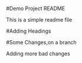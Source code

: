 #Demo Project README

This is a simple readme file


#Adding Headings


#Some Changes,on a branch

Adding more bad changes